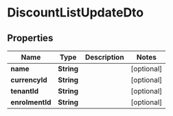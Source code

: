 

# DiscountListUpdateDto


## Properties

| Name | Type | Description | Notes |
|------------ | ------------- | ------------- | -------------|
|**name** | **String** |  |  [optional] |
|**currencyId** | **String** |  |  [optional] |
|**tenantId** | **String** |  |  [optional] |
|**enrolmentId** | **String** |  |  [optional] |



